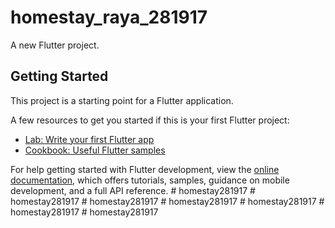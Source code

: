 # homestay_raya_281917

A new Flutter project.

## Getting Started

This project is a starting point for a Flutter application.

A few resources to get you started if this is your first Flutter project:

- [Lab: Write your first Flutter app](https://docs.flutter.dev/get-started/codelab)
- [Cookbook: Useful Flutter samples](https://docs.flutter.dev/cookbook)

For help getting started with Flutter development, view the
[online documentation](https://docs.flutter.dev/), which offers tutorials,
samples, guidance on mobile development, and a full API reference.
#   h o m e s t a y 2 8 1 9 1 7  
 #   h o m e s t a y 2 8 1 9 1 7  
 #   h o m e s t a y 2 8 1 9 1 7  
 #   h o m e s t a y 2 8 1 9 1 7  
 #   h o m e s t a y 2 8 1 9 1 7  
 #   h o m e s t a y 2 8 1 9 1 7  
 #   h o m e s t a y 2 8 1 9 1 7  
 